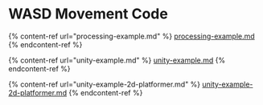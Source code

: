 # WASD Movement Code

{% content-ref url="processing-example.md" %}
[processing-example.md](processing-example.md)
{% endcontent-ref %}

{% content-ref url="unity-example.md" %}
[unity-example.md](unity-example.md)
{% endcontent-ref %}

{% content-ref url="unity-example-2d-platformer.md" %}
[unity-example-2d-platformer.md](unity-example-2d-platformer.md)
{% endcontent-ref %}

